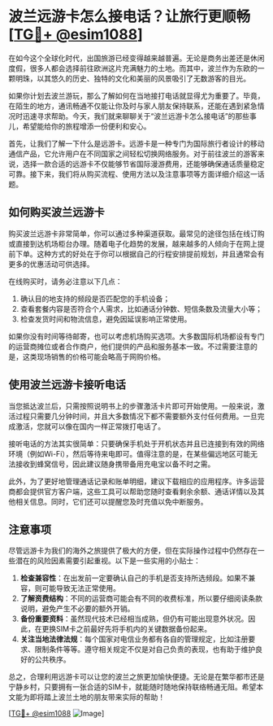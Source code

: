 # 波兰远游卡怎么接电话？让旅行更顺畅[[TG💪+ @esim1088](https://t.me/s/esim1088)]

在如今这个全球化时代，出国旅游已经变得越来越普遍。无论是商务出差还是休闲度假，很多人都会选择前往欧洲这片充满魅力的土地。而其中，波兰作为东欧的一颗明珠，以其悠久的历史、独特的文化和美丽的风景吸引了无数游客的目光。

如果你计划去波兰游玩，那么了解如何在当地接打电话就显得尤为重要了。毕竟，在陌生的地方，通讯畅通不仅能让你及时与家人朋友保持联系，还能在遇到紧急情况时迅速寻求帮助。今天，我们就来聊聊关于“波兰远游卡怎么接电话”的那些事儿，希望能给你的旅程增添一份便利和安心。

首先，让我们了解一下什么是远游卡。远游卡是一种专门为国际旅行者设计的移动通信产品，它允许用户在不同国家之间轻松切换网络服务。对于前往波兰的游客来说，选择一款合适的远游卡不仅能够节省国际漫游费用，还能够确保通话质量稳定可靠。接下来，我们将从购买流程、使用方法以及注意事项等方面详细介绍这一话题。

## 如何购买波兰远游卡

购买波兰远游卡非常简单，你可以通过多种渠道获取。最常见的途径包括在线订购或直接到达机场柜台办理。随着电子化趋势的发展，越来越多的人倾向于在网上提前下单。这种方式的好处在于你可以根据自己的行程安排提前规划，并且通常会有更多的优惠活动可供选择。

在线购买时，请务必注意以下几点：
1. 确认目的地支持的频段是否匹配您的手机设备；
2. 查看套餐内容是否符合个人需求，比如通话分钟数、短信条数及流量大小等；
3. 检查发货时间和物流信息，避免因延误影响正常使用。

如果你没有时间等待邮寄，也可以考虑机场购买选项。大多数国际机场都设有专门的运营商摊位或者合作商户，他们提供的产品和服务基本一致。不过需要注意的是，这类现场销售的价格可能会略高于网购价格。

## 使用波兰远游卡接听电话

当您抵达波兰后，只需按照说明书上的步骤激活卡片即可开始使用。一般来说，激活过程只需要几分钟时间，并且大多数情况下都不需要额外支付任何费用。一旦完成激活，您就可以像在国内一样正常拨打电话了。

接听电话的方法其实很简单：只要确保手机处于开机状态并且已连接到有效的网络环境（例如Wi-Fi），然后等待来电即可。值得注意的是，在某些偏远地区可能无法接收到蜂窝信号，因此建议随身携带备用充电宝以备不时之需。

此外，为了更好地管理通话记录和账单明细，建议下载相应的应用程序。许多运营商都会提供官方客户端，这些工具可以帮助您随时查看剩余余额、通话详情以及其他相关信息。同时，它们还可以提醒您及时充值以免中断服务。

## 注意事项

尽管远游卡为我们的海外之旅提供了极大的方便，但在实际操作过程中仍然存在一些潜在的风险因素需要引起重视。以下是一些实用的小贴士：

1. **检查兼容性**：在出发前一定要确认自己的手机是否支持所选频段。如果不兼容，则可能导致无法正常使用。
2. **了解资费结构**：不同的运营商可能会有不同的收费标准，所以要仔细阅读条款说明，避免产生不必要的额外开销。
3. **备份重要资料**：虽然现代技术已经相当成熟，但仍有可能出现意外状况。因此，在更换SIM卡之前最好先将手机内的关键数据备份起来。
4. **关注当地法律法规**：每个国家对电信业务都有各自的管理规定，比如注册要求、限制条件等等。遵守相关规定不仅是对自己负责的表现，也有助于维护良好的公共秩序。

总之，合理利用远游卡可以让您的波兰之旅更加愉快便捷。无论是在繁华都市还是宁静乡村，只要拥有一张合适的SIM卡，就能随时随地保持联络畅通无阻。希望本文能为即将踏上波兰土地的朋友带来实际的帮助！

[[TG💪+ @esim1088](https://t.me/s/esim1088) ![Image](https://i.postimg.cc/4NQfJmqS/Snipaste-2025-05-13-00-14-12.png)]